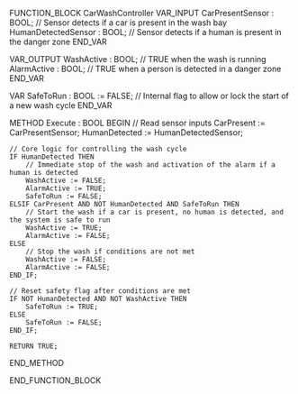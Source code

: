 FUNCTION_BLOCK CarWashController
VAR_INPUT
    CarPresentSensor : BOOL; // Sensor detects if a car is present in the wash bay
    HumanDetectedSensor : BOOL; // Sensor detects if a human is present in the danger zone
END_VAR

VAR_OUTPUT
    WashActive : BOOL; // TRUE when the wash is running
    AlarmActive : BOOL; // TRUE when a person is detected in a danger zone
END_VAR

VAR
    SafeToRun : BOOL := FALSE; // Internal flag to allow or lock the start of a new wash cycle
END_VAR

METHOD Execute : BOOL
BEGIN
    // Read sensor inputs
    CarPresent := CarPresentSensor;
    HumanDetected := HumanDetectedSensor;

    // Core logic for controlling the wash cycle
    IF HumanDetected THEN
        // Immediate stop of the wash and activation of the alarm if a human is detected
        WashActive := FALSE;
        AlarmActive := TRUE;
        SafeToRun := FALSE;
    ELSIF CarPresent AND NOT HumanDetected AND SafeToRun THEN
        // Start the wash if a car is present, no human is detected, and the system is safe to run
        WashActive := TRUE;
        AlarmActive := FALSE;
    ELSE
        // Stop the wash if conditions are not met
        WashActive := FALSE;
        AlarmActive := FALSE;
    END_IF;

    // Reset safety flag after conditions are met
    IF NOT HumanDetected AND NOT WashActive THEN
        SafeToRun := TRUE;
    ELSE
        SafeToRun := FALSE;
    END_IF;

    RETURN TRUE;
END_METHOD

END_FUNCTION_BLOCK
